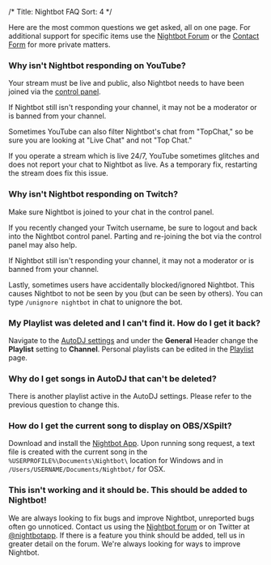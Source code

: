 /*
Title: Nightbot FAQ
Sort: 4
*/

Here are the most common questions we get asked, all on one page. For additional support for specific items use the [Nightbot Forum](https://community.nightdev.com/c/nightbot) or the [Contact Form](https://nightdev.com/contact/) for more private matters.

### Why isn't Nightbot responding on YouTube?

Your stream must be live and public, also Nightbot needs to have been joined via the [control panel](https://nightbot.tv/dashboard).

If Nightbot still isn't responding your channel, it may not be a moderator or is banned from your channel.

Sometimes YouTube can also filter Nightbot's chat from "TopChat," so be sure you are looking at "Live Chat" and not "Top Chat."

If you operate a stream which is live 24/7, YouTube sometimes glitches and does not report your chat to Nightbot as live. As a temporary fix, restarting the stream does fix this issue.

### Why isn't Nightbot responding on Twitch?

Make sure Nightbot is joined to your chat in the control panel.

If you recently changed your Twitch username, be sure to logout and back into the Nightbot control panel. Parting and re-joining the bot via the control panel may also help.

If Nightbot still isn't responding your channel, it may not a moderator or is banned from your channel.

Lastly, sometimes users have accidentally blocked/ignored Nightbot. This causes Nightbot to not be seen by you (but can be seen by others). You can type `/unignore nightbot` in chat to unignore the bot.

### My Playlist was deleted and I can't find it. How do I get it back?

Navigate to the [AutoDJ settings](https://nightbot.tv/song_requests) and under the **General** Header change the **Playlist** setting to **Channel**. Personal playlists can be edited in the [Playlist](https://nightbot.tv/song_requests/playlist) page.

### Why do I get songs in AutoDJ that can't be deleted?

There is another playlist active in the AutoDJ settings. Please refer to the previous question to change this.

### How do I get the current song to display on OBS/XSpilt?

Download and install the [Nightbot App](https://docs.nightbot.tv/app). Upon running song request, a text file is created with the current song in the `%USERPROFILE%\Documents\Nightbot\` location for Windows and in `/Users/USERNAME/Documents/Nightbot/` for OSX.

### This isn't working and it should be. This should be added to Nightbot!

We are always looking to fix bugs and improve Nightbot, unreported bugs often go unnoticed. Contact us using the [Nightbot forum](https://community.nightdev.com/c/nightbot) or on Twitter at [@nightbotapp](https://twitter.com/nightbotapp). If there is a feature you think should be added, tell us in greater detail on the forum. We're always looking for ways to improve Nightbot.
